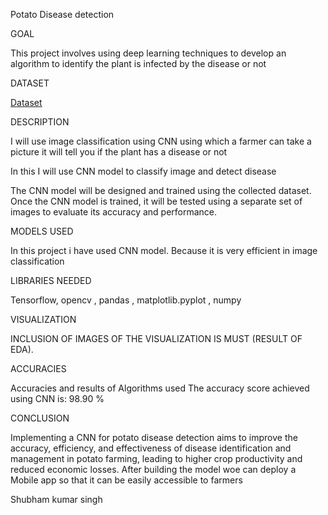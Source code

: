 Potato Disease detection

GOAL

This project involves using deep learning techniques to develop an algorithm to identify the plant is infected by the disease or not

DATASET

[Dataset](https://www.kaggle.com/datasets/arjuntejaswi/plant-village)

DESCRIPTION

I will use image classification using CNN using which a farmer can take a picture it will tell you if the plant has a disease or not

In this I will use CNN model to classify image and detect disease

The CNN model will be designed and trained using the collected dataset.
Once the CNN model is trained, it will be tested using a separate set of images to evaluate its accuracy and performance.


MODELS USED

In this project i have used CNN model. Because it is very efficient in image classification 

LIBRARIES NEEDED

Tensorflow, opencv , pandas , matplotlib.pyplot , numpy

VISUALIZATION

INCLUSION OF IMAGES OF THE VISUALIZATION IS MUST (RESULT OF EDA).

ACCURACIES

Accuracies and results of Algorithms used
The accuracy score achieved using CNN is: 98.90 %

CONCLUSION

Implementing a CNN for potato disease detection aims to improve the accuracy, efficiency, and effectiveness of disease identification and management in potato farming, leading to higher crop productivity and reduced economic losses.
After building the model woe can deploy a Mobile app so that it can be easily accessible to farmers

Shubham kumar singh
